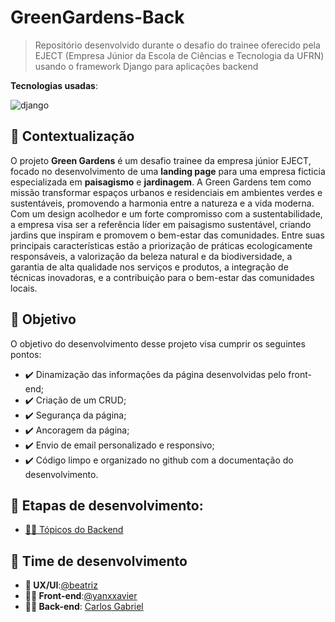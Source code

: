 # GreenGardens-Back

> Repositório desenvolvido durante o desafio do trainee oferecido pela EJECT (Empresa Júnior da Escola de Ciências e Tecnologia da UFRN) usando o framework Django para aplicações backend

**Tecnologias usadas**:

![django](https://img.shields.io/badge/django-228B22?style=for-the-badge&logo=django)

## 🧩 Contextualização

O projeto **Green Gardens** é um desafio trainee da empresa júnior EJECT, focado no desenvolvimento de uma **landing page** para uma empresa ficticia especializada em **paisagismo** e **jardinagem**. A Green Gardens tem como missão transformar espaços urbanos e residenciais em ambientes verdes e sustentáveis, promovendo a harmonia entre a natureza e a vida moderna. Com um design acolhedor e um forte compromisso com a sustentabilidade, a empresa visa ser a referência líder em paisagismo sustentável, criando jardins que inspiram e promovem o bem-estar das comunidades. Entre suas principais características estão a priorização de práticas ecologicamente responsáveis, a valorização da beleza natural e da biodiversidade, a garantia de alta qualidade nos serviços e produtos, a integração de técnicas inovadoras, e a contribuição para o bem-estar das comunidades locais.

## 🎯 Objetivo

O objetivo do desenvolvimento desse projeto visa cumprir os seguintes pontos:

- ✔️ Dinamização das informações da página desenvolvidas pelo front-end;
- ✔️ Criação de um CRUD;
- ✔️ Segurança da página;
- ✔️ Ancoragem da página;
- ✔️ Envio de email personalizado e responsivo;
- ✔️ Código limpo e organizado no github com a documentação do desenvolvimento.

## 📝 Etapas de desenvolvimento:

- [👨‍💻 Tópicos do Backend](./content/backend.md)

## 👤 Time de desenvolvimento

- **🎨 UX/UI**:[@beatriz](https://br.linkedin.com/in/beatriz-xavier-339232287)
- **👨‍💻 Front-end**:[@yanxxavier](https://github.com/yanxxavier)
- **👨‍💻 Back-end**: [Carlos Gabriel](https://www.linkedin.com/in/carlosg18/)
